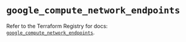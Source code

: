 # `google_compute_network_endpoints`

Refer to the Terraform Registry for docs: [`google_compute_network_endpoints`](https://registry.terraform.io/providers/hashicorp/google-beta/5.13.0/docs/resources/google_compute_network_endpoints).
